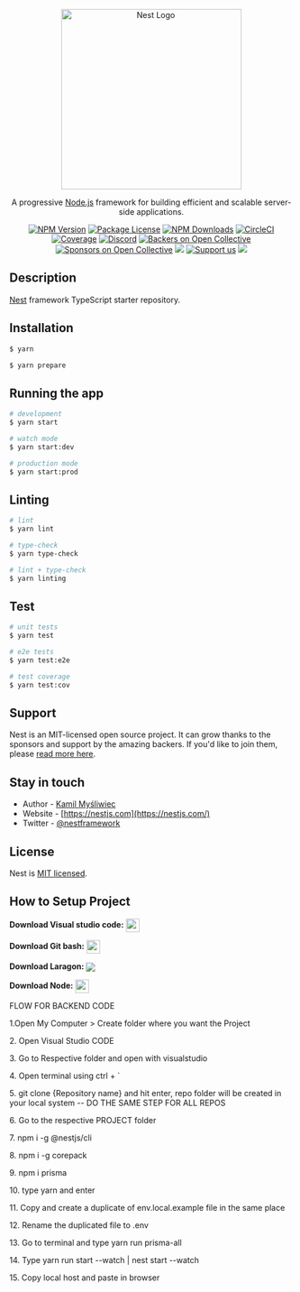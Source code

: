 <p align="center">
  <a href="http://nestjs.com/" target="blank"><img src="https://nestjs.com/img/logo_text.svg" width="320" alt="Nest Logo" /></a>
</p>

[circleci-image]: https://img.shields.io/circleci/build/github/nestjs/nest/master?token=abc123def456
[circleci-url]: https://circleci.com/gh/nestjs/nest

  <p align="center">A progressive <a href="http://nodejs.org" target="_blank">Node.js</a> framework for building efficient and scalable server-side applications.</p>
    <p align="center">
<a href="https://www.npmjs.com/~nestjscore" target="_blank"><img src="https://img.shields.io/npm/v/@nestjs/core.svg" alt="NPM Version" /></a>
<a href="https://www.npmjs.com/~nestjscore" target="_blank"><img src="https://img.shields.io/npm/l/@nestjs/core.svg" alt="Package License" /></a>
<a href="https://www.npmjs.com/~nestjscore" target="_blank"><img src="https://img.shields.io/npm/dm/@nestjs/common.svg" alt="NPM Downloads" /></a>
<a href="https://circleci.com/gh/nestjs/nest" target="_blank"><img src="https://img.shields.io/circleci/build/github/nestjs/nest/master" alt="CircleCI" /></a>
<a href="https://coveralls.io/github/nestjs/nest?branch=master" target="_blank"><img src="https://coveralls.io/repos/github/nestjs/nest/badge.svg?branch=master#9" alt="Coverage" /></a>
<a href="https://discord.gg/G7Qnnhy" target="_blank"><img src="https://img.shields.io/badge/discord-online-brightgreen.svg" alt="Discord"/></a>
<a href="https://opencollective.com/nest#backer" target="_blank"><img src="https://opencollective.com/nest/backers/badge.svg" alt="Backers on Open Collective" /></a>
<a href="https://opencollective.com/nest#sponsor" target="_blank"><img src="https://opencollective.com/nest/sponsors/badge.svg" alt="Sponsors on Open Collective" /></a>
  <a href="https://paypal.me/kamilmysliwiec" target="_blank"><img src="https://img.shields.io/badge/Donate-PayPal-ff3f59.svg"/></a>
    <a href="https://opencollective.com/nest#sponsor"  target="_blank"><img src="https://img.shields.io/badge/Support%20us-Open%20Collective-41B883.svg" alt="Support us"></a>
  <a href="https://twitter.com/nestframework" target="_blank"><img src="https://img.shields.io/twitter/follow/nestframework.svg?style=social&label=Follow"></a>
</p>
  <!--[![Backers on Open Collective](https://opencollective.com/nest/backers/badge.svg)](https://opencollective.com/nest#backer)
  [![Sponsors on Open Collective](https://opencollective.com/nest/sponsors/badge.svg)](https://opencollective.com/nest#sponsor)-->

## Description

[Nest](https://github.com/nestjs/nest) framework TypeScript starter repository.

## Installation

```bash
$ yarn
```

```bash
$ yarn prepare
```

## Running the app

```bash
# development
$ yarn start

# watch mode
$ yarn start:dev

# production mode
$ yarn start:prod
```

## Linting

```bash
# lint
$ yarn lint

# type-check
$ yarn type-check

# lint + type-check
$ yarn linting
```

## Test

```bash
# unit tests
$ yarn test

# e2e tests
$ yarn test:e2e

# test coverage
$ yarn test:cov
```

## Support

Nest is an MIT-licensed open source project. It can grow thanks to the sponsors and support by the amazing backers. If you'd like to join them, please [read more here](https://docs.nestjs.com/support).

## Stay in touch

- Author - [Kamil Myśliwiec](https://kamilmysliwiec.com)
- Website - [https://nestjs.com](https://nestjs.com/)
- Twitter - [@nestframework](https://twitter.com/nestframework)

## License

Nest is [MIT licensed](LICENSE).

## How to Setup Project
<p>
<b vertical-align="middle">Download Visual studio code:</b> <a href="https://code.visualstudio.com/download" target="_blank"><img height="24" width="24" style="vertical-align: middle;" src="https://upload.wikimedia.org/wikipedia/commons/thumb/9/9a/Visual_Studio_Code_1.35_icon.svg/768px-Visual_Studio_Code_1.35_icon.svg.png?20210804221519"></a></p>

<p><b>Download Git bash:</b> <a href="https://git-scm.com/downloads" target="_blank"><img height="24" width="24" src="https://git-scm.com/images/logo@2x.png" style="vertical-align: middle;"></a></p> 

<p><b>Download Laragon:</b> <a href="https://laragon.org/download/index.html" target="_blank"><img src="https://laragon.org/logo.svg" style="vertical-align: middle;"></a></p>
<p>
<b>Download Node:</b> <a href="https://nodejs.org/en/download" target="_blank"><img height="24" width="24" src="https://cdn.pixabay.com/photo/2015/04/23/17/41/node-js-736399_960_720.png" style="vertical-align: middle;" ></a> 
</p>

FLOW FOR BACKEND CODE

<p>1.Open My Computer > Create folder where you want the Project </p>
<p>2. Open Visual Studio CODE </p>
<p>3. Go to Respective folder and open with visualstudio</p>
<p>4. Open terminal using ctrl + `</p>
<p>5. git clone {Repository name} and hit enter, repo folder will be created in your local system -- DO THE SAME STEP FOR ALL REPOS</p>
<p>6. Go to the respective PROJECT folder </p>

<p>7. npm i -g @nestjs/cli </p>
<p>8. npm i -g corepack </p>
<p>9. npm i prisma </p>

<p>10. type yarn and enter </p>

<p>11. Copy and create a duplicate of env.local.example file in the same place </p>
<p>12. Rename the duplicated file to .env </p>
<p>13. Go to terminal and type yarn run prisma-all </p>
<p>14. Type yarn run start --watch | nest start --watch </p>
<p>15. Copy local host and paste in browser </p>